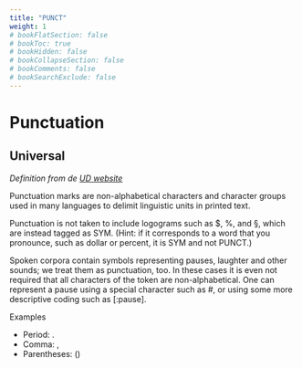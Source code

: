 ```yaml
---
title: "PUNCT"
weight: 1
# bookFlatSection: false
# bookToc: true
# bookHidden: false
# bookCollapseSection: false
# bookComments: false
# bookSearchExclude: false
---
```


#  Punctuation  


##  Universal  

*Definition from de [UD website](https://universaldependencies.org/u/pos/PUNCT.html)*

Punctuation marks are non-alphabetical characters and character groups used in many languages to delimit linguistic units in printed text.

Punctuation is not taken to include logograms such as $, %, and §, which are instead tagged as SYM. (Hint: if it corresponds to a word that you pronounce, such as dollar or percent, it is SYM and not PUNCT.)

Spoken corpora contain symbols representing pauses, laughter and other sounds; we treat them as punctuation, too. In these cases it is even not required that all characters of the token are non-alphabetical. One can represent a pause using a special character such as #, or using some more descriptive coding such as [:pause].

Examples
- Period: .
- Comma: ,
- Parentheses: ()




